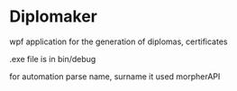 Diplomaker
==========

wpf application for the generation of diplomas, certificates

.exe file is in bin/debug

for automation parse name, surname it used morpherAPI

